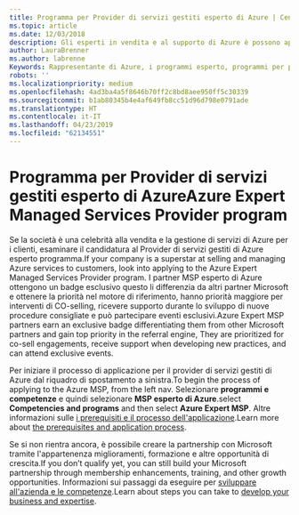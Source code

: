 ```yaml
---
title: Programma per Provider di servizi gestiti esperto di Azure | Centro per i partner
ms.topic: article
ms.date: 12/03/2018
description: Gli esperti in vendita e al supporto di Azure è possono applicare in MSP esperto di Azure
author: LauraBrenner
ms.author: labrenne
Keywords: Rappresentante di Azure, i programmi esperto, programmi per partner
robots: ''
ms.localizationpriority: medium
ms.openlocfilehash: 4ad3ba4a5f8646b70ff2c8bd8aee950ff5c30339
ms.sourcegitcommit: b1ab80345b4e4af649fb8cc51d96d798e0791ade
ms.translationtype: HT
ms.contentlocale: it-IT
ms.lasthandoff: 04/23/2019
ms.locfileid: "62134551"
---
```

# <a name="azure-expert-managed-services-provider-program"></a><span data-ttu-id="8f8c9-104">Programma per Provider di servizi gestiti esperto di Azure</span><span class="sxs-lookup"><span data-stu-id="8f8c9-104">Azure Expert Managed Services Provider program</span></span>


<span data-ttu-id="8f8c9-105">Se la società è una celebrità alla vendita e la gestione di servizi di Azure per i clienti, esaminare il candidatura al Provider di servizi gestiti di Azure esperto programma.</span><span class="sxs-lookup"><span data-stu-id="8f8c9-105">If your company is a superstar at selling and managing Azure services to customers, look into applying to the Azure Expert Managed Services Provider program.</span></span> <span data-ttu-id="8f8c9-106">I partner MSP esperto di Azure ottengono un badge esclusivo questo li differenzia da altri partner Microsoft e ottenere la priorità nel motore di riferimento, hanno priorità maggiore per interventi di CO-selling, ricevere supporto durante lo sviluppo di nuove procedure consigliate e può partecipare eventi esclusivi.</span><span class="sxs-lookup"><span data-stu-id="8f8c9-106">Azure Expert MSP partners earn an exclusive badge differentiating them from other Microsoft partners and gain top priority in the referral engine, They are prioritized for co-sell engagements, receive support when developing new practices, and can attend exclusive events.</span></span>

<span data-ttu-id="8f8c9-107">Per iniziare il processo di applicazione per il provider di servizi gestiti di Azure dal riquadro di spostamento a sinistra.</span><span class="sxs-lookup"><span data-stu-id="8f8c9-107">To begin the process of applying to the Azure MSP, from the left nav.</span></span> <span data-ttu-id="8f8c9-108">Selezionare **programmi e competenze** e quindi selezionare **MSP esperto di Azure**.</span><span class="sxs-lookup"><span data-stu-id="8f8c9-108">select **Competencies and programs** and then select **Azure Expert MSP**.</span></span> <span data-ttu-id="8f8c9-109">Altre informazioni sulle [i prerequisiti e il processo dell'applicazione](https://partner.microsoft.com/membership/azure-expert-msp).</span><span class="sxs-lookup"><span data-stu-id="8f8c9-109">Learn more about [the prerequisites and application process](https://partner.microsoft.com/membership/azure-expert-msp).</span></span> 

<span data-ttu-id="8f8c9-110">Se si non rientra ancora, è possibile creare la partnership con Microsoft tramite l'appartenenza miglioramenti, formazione e altre opportunità di crescita.</span><span class="sxs-lookup"><span data-stu-id="8f8c9-110">If you don’t qualify yet, you can still build your Microsoft partnership through membership enhancements, training, and other growth opportunities.</span></span>
<span data-ttu-id="8f8c9-111">Informazioni sui passaggi da eseguire per [sviluppare all'azienda e le competenze](https://partner.microsoft.com/membership/azure-expert-msp).</span><span class="sxs-lookup"><span data-stu-id="8f8c9-111">Learn about steps you can take to [develop your business and expertise](https://partner.microsoft.com/membership/azure-expert-msp).</span></span>

